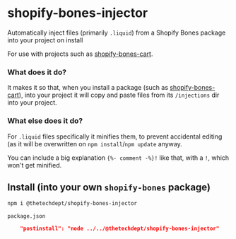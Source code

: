 # shopify-bones-injector

Automatically inject files (primarily `.liquid`) from a Shopify Bones package into your project on install

For use with projects such as [shopify-bones-cart](https://github.com/thetechdept/shopify-bones-cart).

### What does it do?

It makes it so that, when you install a package (such as [shopify-bones-cart](https://github.com/thetechdept/shopify-bones-cart)), into your project it will copy and paste files from its `/injections` dir into your project.

### What else does it do?

For `.liquid` files specifically it minifies them, to prevent accidental editing (as it will be overwritten on `npm install`/`npm update` anyway.

You can include a big explanation `{%- comment -%}!` like that, with a `!`, which won't get minified.

## Install (into your own `shopify-bones` package)

```bash
npm i @thetechdept/shopify-bones-injector
```

`package.json`

```json
    "postinstall": "node ../../@thetechdept/shopify-bones-injector"
```
